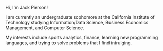 Hi, I'm Jack Pierson!

I am currently an undergraduate sophomore at the California Institute of Technology studying Information/Data Science, Business Economics Management, and Computer Science.

My interests include sports analytics, finance, learning new programming languages, and trying to solve problems that I find intruiging.
